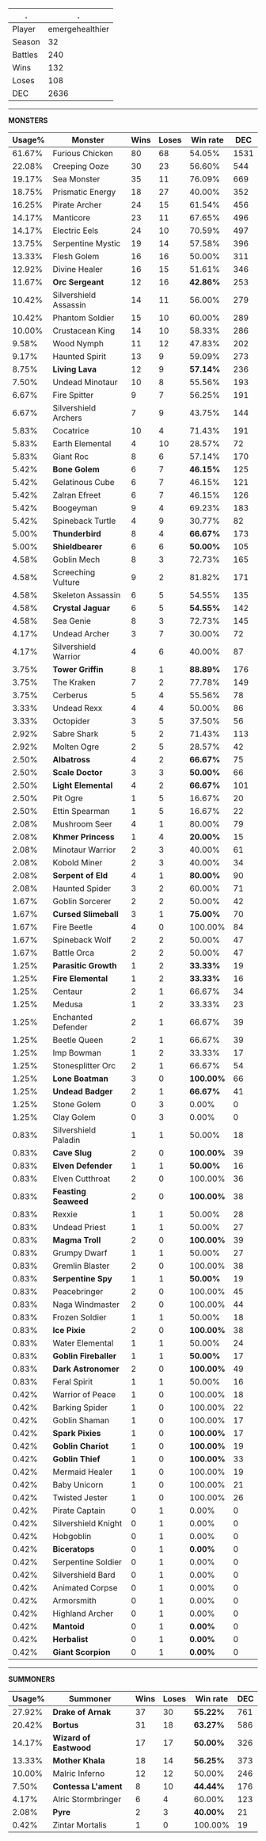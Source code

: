 .|.
|-|-
Player|emergehealthier
Season|32
Battles|240
Wins|132
Loses|108
DEC|2636

---
**MONSTERS**

Usage%|Monster|Wins|Loses|Win rate|DEC|
-|-|-|-|-|-|
61.67%|Furious Chicken|80|68|54.05%|1531|
22.08%|Creeping Ooze|30|23|56.60%|544|
19.17%|Sea Monster|35|11|76.09%|669|
18.75%|Prismatic Energy|18|27|40.00%|352|
16.25%|Pirate Archer|24|15|61.54%|456|
14.17%|Manticore|23|11|67.65%|496|
14.17%|Electric Eels|24|10|70.59%|497|
13.75%|Serpentine Mystic|19|14|57.58%|396|
13.33%|Flesh Golem|16|16|50.00%|311|
12.92%|Divine Healer|16|15|51.61%|346|
11.67%|**Orc Sergeant**|12|16|**42.86%**|253|
10.42%|Silvershield Assassin|14|11|56.00%|279|
10.42%|Phantom Soldier|15|10|60.00%|289|
10.00%|Crustacean King|14|10|58.33%|286|
9.58%|Wood Nymph|11|12|47.83%|202|
9.17%|Haunted Spirit|13|9|59.09%|273|
8.75%|**Living Lava**|12|9|**57.14%**|236|
7.50%|Undead Minotaur|10|8|55.56%|193|
6.67%|Fire Spitter|9|7|56.25%|191|
6.67%|Silvershield Archers|7|9|43.75%|144|
5.83%|Cocatrice|10|4|71.43%|191|
5.83%|Earth Elemental|4|10|28.57%|72|
5.83%|Giant Roc|8|6|57.14%|170|
5.42%|**Bone Golem**|6|7|**46.15%**|125|
5.42%|Gelatinous Cube|6|7|46.15%|121|
5.42%|Zalran Efreet|6|7|46.15%|126|
5.42%|Boogeyman|9|4|69.23%|183|
5.42%|Spineback Turtle|4|9|30.77%|82|
5.00%|**Thunderbird**|8|4|**66.67%**|173|
5.00%|**Shieldbearer**|6|6|**50.00%**|105|
4.58%|Goblin Mech|8|3|72.73%|165|
4.58%|Screeching Vulture|9|2|81.82%|171|
4.58%|Skeleton Assassin|6|5|54.55%|135|
4.58%|**Crystal Jaguar**|6|5|**54.55%**|142|
4.58%|Sea Genie|8|3|72.73%|145|
4.17%|Undead Archer|3|7|30.00%|72|
4.17%|Silvershield Warrior|4|6|40.00%|87|
3.75%|**Tower Griffin**|8|1|**88.89%**|176|
3.75%|The Kraken|7|2|77.78%|149|
3.75%|Cerberus|5|4|55.56%|78|
3.33%|Undead Rexx|4|4|50.00%|86|
3.33%|Octopider|3|5|37.50%|56|
2.92%|Sabre Shark|5|2|71.43%|113|
2.92%|Molten Ogre|2|5|28.57%|42|
2.50%|**Albatross**|4|2|**66.67%**|75|
2.50%|**Scale Doctor**|3|3|**50.00%**|66|
2.50%|**Light Elemental**|4|2|**66.67%**|101|
2.50%|Pit Ogre|1|5|16.67%|20|
2.50%|Ettin Spearman|1|5|16.67%|22|
2.08%|Mushroom Seer|4|1|80.00%|79|
2.08%|**Khmer Princess**|1|4|**20.00%**|15|
2.08%|Minotaur Warrior|2|3|40.00%|61|
2.08%|Kobold Miner|2|3|40.00%|34|
2.08%|**Serpent of Eld**|4|1|**80.00%**|90|
2.08%|Haunted Spider|3|2|60.00%|71|
1.67%|Goblin Sorcerer|2|2|50.00%|42|
1.67%|**Cursed Slimeball**|3|1|**75.00%**|70|
1.67%|Fire Beetle|4|0|100.00%|84|
1.67%|Spineback Wolf|2|2|50.00%|47|
1.67%|Battle Orca|2|2|50.00%|47|
1.25%|**Parasitic Growth**|1|2|**33.33%**|19|
1.25%|**Fire Elemental**|1|2|**33.33%**|16|
1.25%|Centaur|2|1|66.67%|34|
1.25%|Medusa|1|2|33.33%|23|
1.25%|Enchanted Defender|2|1|66.67%|39|
1.25%|Beetle Queen|2|1|66.67%|39|
1.25%|Imp Bowman|1|2|33.33%|17|
1.25%|Stonesplitter Orc|2|1|66.67%|54|
1.25%|**Lone Boatman**|3|0|**100.00%**|66|
1.25%|**Undead Badger**|2|1|**66.67%**|41|
1.25%|Stone Golem|0|3|0.00%|0|
1.25%|Clay Golem|0|3|0.00%|0|
0.83%|Silvershield Paladin|1|1|50.00%|18|
0.83%|**Cave Slug**|2|0|**100.00%**|39|
0.83%|**Elven Defender**|1|1|**50.00%**|16|
0.83%|Elven Cutthroat|2|0|100.00%|36|
0.83%|**Feasting Seaweed**|2|0|**100.00%**|38|
0.83%|Rexxie|1|1|50.00%|28|
0.83%|Undead Priest|1|1|50.00%|27|
0.83%|**Magma Troll**|2|0|**100.00%**|39|
0.83%|Grumpy Dwarf|1|1|50.00%|27|
0.83%|Gremlin Blaster|2|0|100.00%|38|
0.83%|**Serpentine Spy**|1|1|**50.00%**|19|
0.83%|Peacebringer|2|0|100.00%|45|
0.83%|Naga Windmaster|2|0|100.00%|44|
0.83%|Frozen Soldier|1|1|50.00%|18|
0.83%|**Ice Pixie**|2|0|**100.00%**|38|
0.83%|Water Elemental|1|1|50.00%|24|
0.83%|**Goblin Fireballer**|1|1|**50.00%**|17|
0.83%|**Dark Astronomer**|2|0|**100.00%**|49|
0.83%|Feral Spirit|1|1|50.00%|16|
0.42%|Warrior of Peace|1|0|100.00%|18|
0.42%|Barking Spider|1|0|100.00%|22|
0.42%|Goblin Shaman|1|0|100.00%|17|
0.42%|**Spark Pixies**|1|0|**100.00%**|17|
0.42%|**Goblin Chariot**|1|0|**100.00%**|19|
0.42%|**Goblin Thief**|1|0|**100.00%**|33|
0.42%|Mermaid Healer|1|0|100.00%|19|
0.42%|Baby Unicorn|1|0|100.00%|21|
0.42%|Twisted Jester|1|0|100.00%|26|
0.42%|Pirate Captain|0|1|0.00%|0|
0.42%|Silvershield Knight|0|1|0.00%|0|
0.42%|Hobgoblin|0|1|0.00%|0|
0.42%|**Biceratops**|0|1|**0.00%**|0|
0.42%|Serpentine Soldier|0|1|0.00%|0|
0.42%|Silvershield Bard|0|1|0.00%|0|
0.42%|Animated Corpse|0|1|0.00%|0|
0.42%|Armorsmith|0|1|0.00%|0|
0.42%|Highland Archer|0|1|0.00%|0|
0.42%|**Mantoid**|0|1|**0.00%**|0|
0.42%|**Herbalist**|0|1|**0.00%**|0|
0.42%|**Giant Scorpion**|0|1|**0.00%**|0|

---
**SUMMONERS**

Usage%|Summoner|Wins|Loses|Win rate|DEC|
-|-|-|-|-|-|
27.92%|**Drake of Arnak**|37|30|**55.22%**|761|
20.42%|**Bortus**|31|18|**63.27%**|586|
14.17%|**Wizard of Eastwood**|17|17|**50.00%**|326|
13.33%|**Mother Khala**|18|14|**56.25%**|373|
10.00%|Malric Inferno|12|12|50.00%|246|
7.50%|**Contessa L'ament**|8|10|**44.44%**|176|
4.17%|Alric Stormbringer|6|4|60.00%|123|
2.08%|**Pyre**|2|3|**40.00%**|21|
0.42%|Zintar Mortalis|1|0|100.00%|19|
